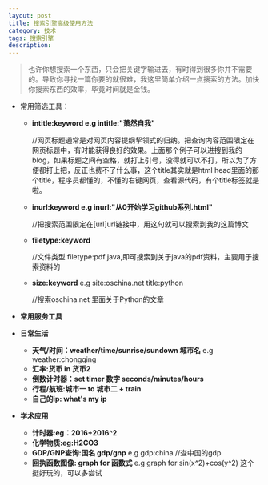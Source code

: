 ```yaml
---
layout: post
title: 搜索引擎高级使用方法
category: 技术
tags: 搜索引擎
description:
---
```



> 也许你想搜索一个东西，只会把关键字输进去，有时得到很多你并不需要的。导致你寻找一篇你要的就很难，我这里简单介绍一点搜索的方法。加快你搜索东西的效率，毕竟时间就是金钱。


- 常用筛选工具：

  - **intitle:keyword  e.g intitle:"萧然自我"**  
  
 	 //网页标题通常是对网页内容提纲挈领式的归纳。把查询内容范围限定在网页标题中，有时能获得良好的效果。上面那个例子可以进搜到我的blog，如果标题之间有空格，就打上引号，没得就可以不打，所以为了方便都打上把，反正也费不了什么事，这个title其实就是html head里面的那个title，程序员都懂的，不懂的右键网页，查看源代码，有个title标签就是啦。 
   
  - **inurl:keyword  e.g inurl:"从0开始学习github系列.html"**
  
	  //把搜索范围限定在[url]url链接中，用这句就可以搜索到我的这篇博文
	  
  - **filetype:keyword**  
  
  	//文件类型  filetype:pdf java,即可搜索到关于java的pdf资料，主要用于搜索资料的
  	
  - **size:keyword**    e.g site:oschina.net title:python
  
  	//搜索oschina.net 里面关于Python的文章


- **常用服务工具**

 - **日常生活**
   - **天气/时间：weather/time/sunrise/sundown 城市名** e.g weather:chongqing
   - **汇率:货币 in 货币2**
   - **倒数计时器：set timer 数字 seconds/minutes/hours**
   - **行程/航班:城市一 to 城市二    + train**
   - **自己的ip: what's my ip**

  - **学术应用**
    - **计时器:eg：2016+2016^2**
    - **化学物质:eg:H2CO3**
    - **GDP/GNP查询:国名 gdp/gnp**  e.g gdp:china //查中国的gdp
    - **回执函数图像: graph for 函数式** e.g graph for sin(x^2)+cos(y^2) 这个挺好玩的，可以多尝试
